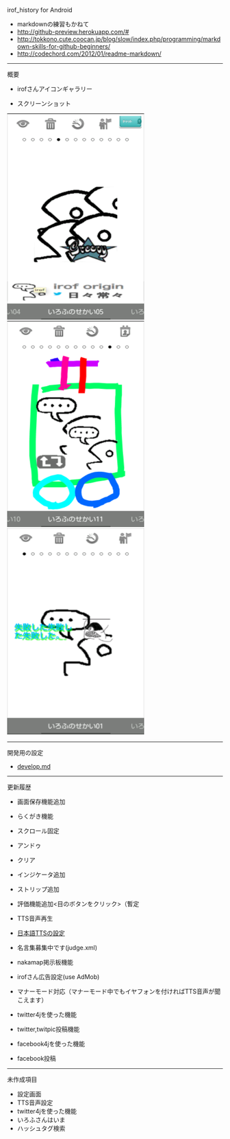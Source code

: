 irof_history for Android

- markdownの練習もかねて  
 - http://github-preview.herokuapp.com/#
 - http://tokkono.cute.coocan.jp/blog/slow/index.php/programming/markdown-skills-for-github-beginners/
 - http://codechord.com/2012/01/readme-markdown/

------
概要  

- irofさんアイコンギャラリー

- スクリーンショット

![device-05](screen_shot/device-05.png)
![device-11](screen_shot/device-11.png)
![device-01](screen_shot/device-01.png)


------
開発用の設定

- [develop.md](develop.md)


------
更新履歴

- 画面保存機能追加
- らくがき機能
 - スクロール固定
 - アンドゥ
 - クリア 
- インジケータ追加
- ストリップ追加
- 評価機能追加<目のボタンをクリック>（暫定
 - TTS音声再生
  - [日本語TTSの設定](http://android.benigumo.com/20110915/%E7%B0%A1%E5%8D%98-1%E5%88%86%E3%81%A7-%E3%80%8Cn2-tts%E3%80%8D%E3%82%92%E8%A9%A6%E3%81%97%E3%81%A6%E3%81%BF%E3%82%88%E3%81%86%E3%81%9A-%E6%BC%A2%E5%AD%97%E3%82%82%E3%82%AB%E3%82%BF%E3%82%AB/)
  - 名言集募集中です(judge.xml)
- nakamap掲示板機能
- irofさん広告設定(use AdMob)
- マナーモード対応（マナーモード中でもイヤフォンを付ければTTS音声が聞こえます）

- twitter4jを使った機能
 - twitter,twitpic投稿機能
- facebook4jを使った機能
 - facebook投稿
 
 -----
未作成項目

- 設定画面
 - TTS音声設定
- twitter4jを使った機能
 - いろふさんはいま
 - ハッシュタグ検索
